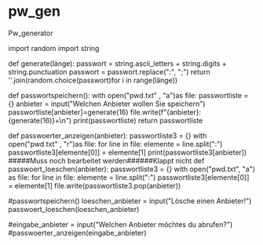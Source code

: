 # pw_gen
Pw_generator

import random
import string



def generate(länge):
    passwort = string.ascii_letters + string.digits + string.punctuation
    passwort = passwort.replace(":", ";")
    return ''.join(random.choice(passwort)for i in range(länge))

def passwortspeichern():
    with open("pwd.txt" , "a")as file:
        passwortliste = {}
        anbieter = input("Welchen Anbieter wollen Sie speichern")
        passwortliste[anbieter]=generate(16)
        file.write(f"{anbieter}:{generate(16)}+\n")
        print(passwortliste)
        return passwortliste


def passwoerter_anzeigen(anbieter):
    passwortliste3 = {}
    with open("pwd.txt" , "r")as file:
        for line in file:
            elemente = line.split(":")
            passwortliste3[elemente[0]] = elemente[1]
        print(passwortliste3[anbieter])
#####Muss noch bearbeitet werden######Klappt nicht
def passwoert_loeschen(anbieter):
    passwortliste3 = {}
    with open("pwd.txt", "a") as file:
        for line in file:
            elemente = line.split(":")
            passwortliste3[elemente[0]] = elemente[1]
        file.write(passwortliste3.pop(anbieter))

#passwortspeichern()
loeschen_anbieter = input("Lösche einen Anbieter!")
passwoert_loeschen(loeschen_anbieter)

#eingabe_anbieter = input("Welchen Anbieter möchtes du abrufen?")
#passwoerter_anzeigen(eingabe_anbieter)
